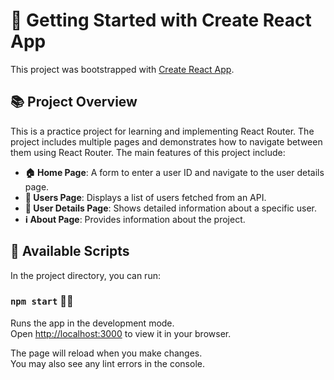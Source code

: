# 🚀 Getting Started with Create React App

This project was bootstrapped with [Create React App](https://github.com/facebook/create-react-app).

## 📚 Project Overview

This is a practice project for learning and implementing React Router. The project includes multiple pages and demonstrates how to navigate between them using React Router. The main features of this project include:

- **🏠 Home Page**: A form to enter a user ID and navigate to the user details page.
- **👥 Users Page**: Displays a list of users fetched from an API.
- **📝 User Details Page**: Shows detailed information about a specific user.
- **ℹ️ About Page**: Provides information about the project.

## 📜 Available Scripts

In the project directory, you can run:

### `npm start` 🏃‍♂️

Runs the app in the development mode.\
Open [http://localhost:3000](http://localhost:3000) to view it in your browser.

The page will reload when you make changes.\
You may also see any lint errors in the console.
